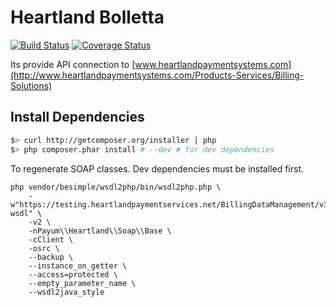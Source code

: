 Heartland Bolletta
==================
[![Build Status](https://travis-ci.org/66Ton99/Heartland.svg?branch=testing)](https://travis-ci.org/66Ton99/Heartland)
[![Coverage Status](https://coveralls.io/repos/66Ton99/Heartland/badge.png)](https://coveralls.io/r/66Ton99/Heartland)

Its provide API connection to [www.heartlandpaymentsystems.com](http://www.heartlandpaymentsystems.com/Products-Services/Billing-Solutions)

Install Dependencies
--------------------

``` bash
$> curl http://getcomposer.org/installer | php
$> php composer.phar install # --dev # for dev dependencies
```

To regenerate SOAP classes. Dev dependencies must be installed first.

```
php vendor/besimple/wsdl2php/bin/wsdl2php.php \
    -w"https://testing.heartlandpaymentservices.net/BillingDataManagement/v3/BillingDataManagementService.svc?wsdl" \
    -v2 \
    -nPayum\\Heartland\\Soap\\Base \
    -cClient \
    -osrc \
    --backup \
    --instance_on_getter \
    --access=protected \
    --empty_parameter_name \
    --wsdl2java_style
```
